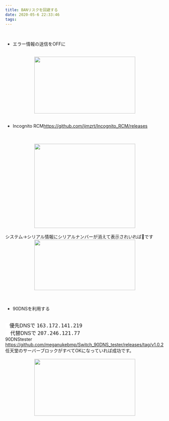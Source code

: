 ```yaml
---
title: BANリスクを回避する
date: 2020-05-6 22:33:46
tags:
---
```


<br />
<ul>
<li>エラー情報の送信をOFFに</li>
</ul>
<br />
<div class="separator" style="clear: both; text-align: center;">
<a href="https://gamegaz.com/wp-content/uploads/Setting.jpg" imageanchor="1" style="margin-left: 1em; margin-right: 1em;"><img border="0" data-original-height="450" data-original-width="800" height="180" src="https://gamegaz.com/wp-content/uploads/Setting.jpg" width="320" /></a></div>
<br />
<ul>
<li>Incognito RCM<a href="https://github.com/jimzrt/Incognito_RCM/releases">https://github.com/jimzrt/Incognito_RCM/releases</a></li>
</ul>
<br />
<br />
<div class="separator" style="clear: both; text-align: center;">
<a href="https://1.bp.blogspot.com/-lvvXTneExdI/XrKN2kg9H_I/AAAAAAAAPuQ/hnKNbmaxH_YdJS-2dXrqPd2DK_ZRXtroQCNcBGAsYHQ/s1600/TIM%25E6%2588%25AA%25E5%259B%25BE20200506191317.jpg" imageanchor="1" style="margin-left: 1em; margin-right: 1em;"><img border="0" data-original-height="461" data-original-width="552" height="267" src="https://1.bp.blogspot.com/-lvvXTneExdI/XrKN2kg9H_I/AAAAAAAAPuQ/hnKNbmaxH_YdJS-2dXrqPd2DK_ZRXtroQCNcBGAsYHQ/s320/TIM%25E6%2588%25AA%25E5%259B%25BE20200506191317.jpg" width="320" /></a></div>
<br />
システム-&gt;シリアル情報にシリアルナンバーが消えて表示されいれば🙆です<br />
<div class="separator" style="clear: both; text-align: center;">
<a href="https://1.bp.blogspot.com/-XdkSbYZfiZg/XrKYc2rnyRI/AAAAAAAAPuc/w81UGt6Lw5YhMokD3r45srT1kf-1MWnMwCNcBGAsYHQ/s1600/%25E3%2583%2580%25E3%2582%25A6%25E3%2583%25B3%25E3%2583%25AD%25E3%2583%25BC%25E3%2583%2589.png" imageanchor="1" style="margin-left: 1em; margin-right: 1em;"><img border="0" data-original-height="285" data-original-width="569" height="160" src="https://1.bp.blogspot.com/-XdkSbYZfiZg/XrKYc2rnyRI/AAAAAAAAPuc/w81UGt6Lw5YhMokD3r45srT1kf-1MWnMwCNcBGAsYHQ/s320/%25E3%2583%2580%25E3%2582%25A6%25E3%2583%25B3%25E3%2583%25AD%25E3%2583%25BC%25E3%2583%2589.png" width="320" /></a></div>
<br />
<br />
<ul>
<li>90DNSを利用する</li>
</ul>
<br />
<span style="background-color: white; font-family: &quot;hiragino kaku gothic pron&quot; , &quot;meiryo&quot; , &quot;helvetica&quot; , &quot;arial&quot; , sans-serif; font-size: 16px;">&nbsp; &nbsp;優先DNSで&nbsp;</span><code style="background-color: white; font-size: 16px;">163.172.141.219</code><br />
<span style="background-color: white; font-family: &quot;hiragino kaku gothic pron&quot; , &quot;meiryo&quot; , &quot;helvetica&quot; , &quot;arial&quot; , sans-serif; font-size: 16px;">　代替DNSで&nbsp;</span><code style="background-color: white; font-size: 16px;">207.246.121.77</code><br />
90DNStester<br />
<a href="https://github.com/meganukebmp/Switch_90DNS_tester/releases/tag/v1.0.2">https://github.com/meganukebmp/Switch_90DNS_tester/releases/tag/v1.0.2</a><br />
任天堂のサーバーブロックがすべてOKになっていれば成功です。<br />
<br />
<div class="separator" style="clear: both; text-align: center;">
<a href="https://gamegaz.com/wp-content/uploads/90DNS-Tester.jpg" imageanchor="1" style="margin-left: 1em; margin-right: 1em;"><img border="0" data-original-height="450" data-original-width="800" height="180" src="https://gamegaz.com/wp-content/uploads/90DNS-Tester.jpg" width="320" /></a></div>
<br />
<br />
<div id="gtx-trans" style="left: -2px; position: absolute; top: 1207px;">
<div class="gtx-trans-icon">
</div>
</div>
